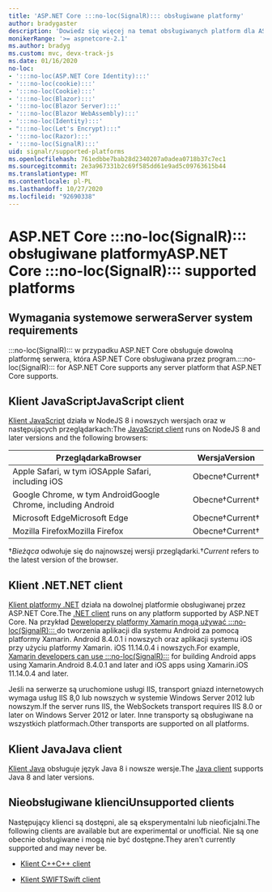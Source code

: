 ```yaml
---
title: 'ASP.NET Core :::no-loc(SignalR)::: obsługiwane platformy'
author: bradygaster
description: 'Dowiedz się więcej na temat obsługiwanych platform dla ASP.NET Core :::no-loc(SignalR)::: .'
monikerRange: '>= aspnetcore-2.1'
ms.author: bradyg
ms.custom: mvc, devx-track-js
ms.date: 01/16/2020
no-loc:
- ':::no-loc(ASP.NET Core Identity):::'
- ':::no-loc(cookie):::'
- ':::no-loc(Cookie):::'
- ':::no-loc(Blazor):::'
- ':::no-loc(Blazor Server):::'
- ':::no-loc(Blazor WebAssembly):::'
- ':::no-loc(Identity):::'
- ":::no-loc(Let's Encrypt):::"
- ':::no-loc(Razor):::'
- ':::no-loc(SignalR):::'
uid: signalr/supported-platforms
ms.openlocfilehash: 761edbbe7bab28d2340207a0adea0718b37c7ec1
ms.sourcegitcommit: 2e3a967331b2c69f585dd61e9ad5c09763615b44
ms.translationtype: MT
ms.contentlocale: pl-PL
ms.lasthandoff: 10/27/2020
ms.locfileid: "92690338"
---
```

# <a name="aspnet-core-no-locsignalr-supported-platforms"></a><span data-ttu-id="f8ded-103">ASP.NET Core :::no-loc(SignalR)::: obsługiwane platformy</span><span class="sxs-lookup"><span data-stu-id="f8ded-103">ASP.NET Core :::no-loc(SignalR)::: supported platforms</span></span>

## <a name="server-system-requirements"></a><span data-ttu-id="f8ded-104">Wymagania systemowe serwera</span><span class="sxs-lookup"><span data-stu-id="f8ded-104">Server system requirements</span></span>

<span data-ttu-id="f8ded-105">:::no-loc(SignalR)::: w przypadku ASP.NET Core obsługuje dowolną platformę serwera, która ASP.NET Core obsługiwana przez program.</span><span class="sxs-lookup"><span data-stu-id="f8ded-105">:::no-loc(SignalR)::: for ASP.NET Core supports any server platform that ASP.NET Core supports.</span></span>

## <a name="javascript-client"></a><span data-ttu-id="f8ded-106">Klient JavaScript</span><span class="sxs-lookup"><span data-stu-id="f8ded-106">JavaScript client</span></span>

<span data-ttu-id="f8ded-107">[Klient JavaScript](xref:signalr/javascript-client) działa w NodeJS 8 i nowszych wersjach oraz w następujących przeglądarkach:</span><span class="sxs-lookup"><span data-stu-id="f8ded-107">The [JavaScript client](xref:signalr/javascript-client) runs on NodeJS 8 and later versions and the following browsers:</span></span>

| <span data-ttu-id="f8ded-108">Przeglądarka</span><span class="sxs-lookup"><span data-stu-id="f8ded-108">Browser</span></span>                          | <span data-ttu-id="f8ded-109">Wersja</span><span class="sxs-lookup"><span data-stu-id="f8ded-109">Version</span></span>         |
| -------------------------------- | --------------- |
| <span data-ttu-id="f8ded-110">Apple Safari, w tym iOS</span><span class="sxs-lookup"><span data-stu-id="f8ded-110">Apple Safari, including iOS</span></span>      | <span data-ttu-id="f8ded-111">Obecne&dagger;</span><span class="sxs-lookup"><span data-stu-id="f8ded-111">Current&dagger;</span></span> |
| <span data-ttu-id="f8ded-112">Google Chrome, w tym Android</span><span class="sxs-lookup"><span data-stu-id="f8ded-112">Google Chrome, including Android</span></span> | <span data-ttu-id="f8ded-113">Obecne&dagger;</span><span class="sxs-lookup"><span data-stu-id="f8ded-113">Current&dagger;</span></span> |
| <span data-ttu-id="f8ded-114">Microsoft Edge</span><span class="sxs-lookup"><span data-stu-id="f8ded-114">Microsoft Edge</span></span>                   | <span data-ttu-id="f8ded-115">Obecne&dagger;</span><span class="sxs-lookup"><span data-stu-id="f8ded-115">Current&dagger;</span></span> |
| <span data-ttu-id="f8ded-116">Mozilla Firefox</span><span class="sxs-lookup"><span data-stu-id="f8ded-116">Mozilla Firefox</span></span>                  | <span data-ttu-id="f8ded-117">Obecne&dagger;</span><span class="sxs-lookup"><span data-stu-id="f8ded-117">Current&dagger;</span></span> |

<span data-ttu-id="f8ded-118">&dagger;*Bieżąca* odwołuje się do najnowszej wersji przeglądarki.</span><span class="sxs-lookup"><span data-stu-id="f8ded-118">&dagger;*Current* refers to the latest version of the browser.</span></span>

## <a name="net-client"></a><span data-ttu-id="f8ded-119">Klient .NET</span><span class="sxs-lookup"><span data-stu-id="f8ded-119">.NET client</span></span>

<span data-ttu-id="f8ded-120">[Klient platformy .NET](xref:signalr/dotnet-client) działa na dowolnej platformie obsługiwanej przez ASP.NET Core.</span><span class="sxs-lookup"><span data-stu-id="f8ded-120">The [.NET client](xref:signalr/dotnet-client) runs on any platform supported by ASP.NET Core.</span></span> <span data-ttu-id="f8ded-121">Na przykład [Deweloperzy platformy Xamarin mogą używać :::no-loc(SignalR)::: ](https://github.com/aspnet/Announcements/issues/305) do tworzenia aplikacji dla systemu Android za pomocą platformy Xamarin. Android 8.4.0.1 i nowszych oraz aplikacji systemu iOS przy użyciu platformy Xamarin. iOS 11.14.0.4 i nowszych.</span><span class="sxs-lookup"><span data-stu-id="f8ded-121">For example, [Xamarin developers can use :::no-loc(SignalR):::](https://github.com/aspnet/Announcements/issues/305) for building Android apps using Xamarin.Android 8.4.0.1 and later and iOS apps using Xamarin.iOS 11.14.0.4 and later.</span></span>

<span data-ttu-id="f8ded-122">Jeśli na serwerze są uruchomione usługi IIS, transport gniazd internetowych wymaga usług IIS 8,0 lub nowszych w systemie Windows Server 2012 lub nowszym.</span><span class="sxs-lookup"><span data-stu-id="f8ded-122">If the server runs IIS, the WebSockets transport requires IIS 8.0 or later on Windows Server 2012 or later.</span></span> <span data-ttu-id="f8ded-123">Inne transporty są obsługiwane na wszystkich platformach.</span><span class="sxs-lookup"><span data-stu-id="f8ded-123">Other transports are supported on all platforms.</span></span>

## <a name="java-client"></a><span data-ttu-id="f8ded-124">Klient Java</span><span class="sxs-lookup"><span data-stu-id="f8ded-124">Java client</span></span>

<span data-ttu-id="f8ded-125">[Klient Java](xref:signalr/java-client) obsługuje język Java 8 i nowsze wersje.</span><span class="sxs-lookup"><span data-stu-id="f8ded-125">The [Java client](xref:signalr/java-client) supports Java 8 and later versions.</span></span>

## <a name="unsupported-clients"></a><span data-ttu-id="f8ded-126">Nieobsługiwane klienci</span><span class="sxs-lookup"><span data-stu-id="f8ded-126">Unsupported clients</span></span>

<span data-ttu-id="f8ded-127">Następujący klienci są dostępni, ale są eksperymentalni lub nieoficjalni.</span><span class="sxs-lookup"><span data-stu-id="f8ded-127">The following clients are available but are experimental or unofficial.</span></span> <span data-ttu-id="f8ded-128">Nie są one obecnie obsługiwane i mogą nie być dostępne.</span><span class="sxs-lookup"><span data-stu-id="f8ded-128">They aren't currently supported and may never be.</span></span>

* <span data-ttu-id="f8ded-129">[Klient C++](https://github.com/aspnet/:::no-loc(SignalR):::-Client-Cpp)</span><span class="sxs-lookup"><span data-stu-id="f8ded-129">[C++ client](https://github.com/aspnet/:::no-loc(SignalR):::-Client-Cpp)</span></span>

* <span data-ttu-id="f8ded-130">[Klient SWIFT](https://github.com/moozzyk/:::no-loc(SignalR):::-Client-Swift)</span><span class="sxs-lookup"><span data-stu-id="f8ded-130">[Swift client](https://github.com/moozzyk/:::no-loc(SignalR):::-Client-Swift)</span></span>
